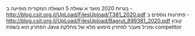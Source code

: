 בגרות 2020 מועד א שאלה 5
השאלה המקורית מופיעה ב - http://blog.csit.org.il/UpLoad/FilesUpload/T381_2020.pdf
פתרונות נוספים ב - http://blog.csit.org.il/UpLoad/FilesUpload/Bagrut_899381_2020.pdf
קובץ הפתרון הוא בשפת Java ומכיל מעבר לפתרון מימוש מלא של מחלקת competitor  
